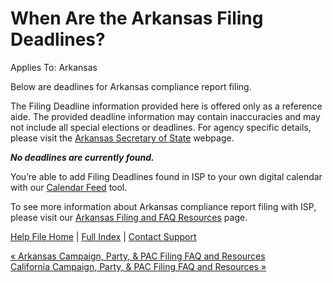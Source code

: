  When Are the Arkansas Filing Deadlines?
==========

Applies To: Arkansas

Below are deadlines for Arkansas compliance report filing.

The Filing Deadline information provided here is offered only as a reference aide. The provided deadline information may contain inaccuracies and may not include all special elections or deadlines. For agency specific details, please visit the [Arkansas Secretary of State](https://www.sos.arkansas.gov/elections) webpage.

***No deadlines are currently found.***

You’re able to add Filing Deadlines found in ISP to your own digital calendar with our [Calendar Feed](https://ispolitical.com/what-are-calendar-feeds/) tool.

To see more information about Arkansas compliance report filing with ISP, please visit our [Arkansas Filing and FAQ Resources](https://ispolitical.com/Arkansas-Campaign-Party-PAC-Filing-FAQ-and-Resources/) page.

[Help File Home](/help/) | [Full Index](/Help-File-Directory/) | [Contact Support](mailto:support@ISPolitical.com)

[« Arkansas Campaign, Party, & PAC Filing FAQ and Resources](/Arkansas-Campaign-Party-PAC-Filing-FAQ-and-Resources)  
[California Campaign, Party, & PAC Filing FAQ and Resources »](/California-Campaign-Party-PAC-Filing-FAQ-and-Resources)